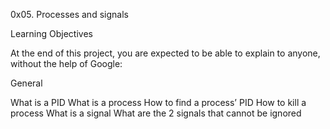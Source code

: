 0x05. Processes and signals

Learning Objectives

At the end of this project, you are expected to be able to explain to anyone, without the help of Google:

General

What is a PID
What is a process
How to find a process’ PID
How to kill a process
What is a signal
What are the 2 signals that cannot be ignored
